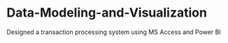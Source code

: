 # Data-Modeling-and-Visualization
Designed a transaction processing system using MS Access and Power BI
